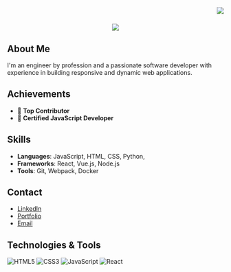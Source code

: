 <img align="right" src="https://visitor-badge.laobi.icu/badge?page_id=laabk.laabk" />

<h1 align="center">
    <img src="https://readme-typing-svg.herokuapp.com/?font=Righteous&size=35&center=true&vCenter=true&width=500&height=70&duration=4000&lines=Hi+There!+👋;+I'm+Ohi+Moiza!;" />
</h1>

## About Me
I'm an engineer by profession and a  passionate software developer with experience in building responsive and dynamic web applications.

## Achievements
- 🌟 **Top Contributor**
- 📜 **Certified JavaScript Developer**

## Skills
- **Languages**: JavaScript, HTML, CSS, Python,
- **Frameworks**: React, Vue.js, Node.js
- **Tools**: Git, Webpack, Docker

## Contact
- [LinkedIn](https://www.linkedin.com/in/laabdavid)
- [Portfolio](https://www.laabk.dev)
- [Email](laakdavid@gmail.com)

## Technologies & Tools
![HTML5](https://img.shields.io/badge/-HTML5-E34F26?style=flat-square&logo=html5&logoColor=white)
![CSS3](https://img.shields.io/badge/-CSS3-1572B6?style=flat-square&logo=css3)
![JavaScript](https://img.shields.io/badge/-JavaScript-F7DF1E?style=flat-square&logo=javascript)
![React](https://img.shields.io/badge/-React-61DAFB?style=flat-square&logo=react)
